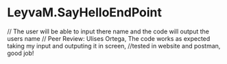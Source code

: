 # LeyvaM.SayHelloEndPoint

// The user will be able to input there name and the code will output the users name
// Peer Review: Ulises Ortega, The code works as expected taking my input and outputing it in screen, 
//tested in website and postman, good job!
